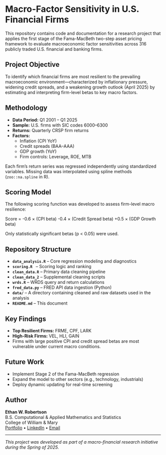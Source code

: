 # Macro-Factor Sensitivity in U.S. Financial Firms

This repository contains code and documentation for a research project that applies the first stage of the Fama-MacBeth two-step asset pricing framework to evaluate macroeconomic factor sensitivities across 316 publicly traded U.S. financial and banking firms.

## Project Objective

To identify which financial firms are most resilient to the prevailing macroeconomic environment—characterized by inflationary pressure, widening credit spreads, and a weakening growth outlook (April 2025) by estimating and interpreting firm-level betas to key macro factors.

## Methodology

- **Data Period:** Q1 2001 – Q1 2025  
- **Sample:** U.S. firms with SIC codes 6000–6300  
- **Returns:** Quarterly CRSP firm returns  
- **Factors:**  
  - Inflation (CPI YoY)  
  - Credit spreads (BAA–AAA)  
  - GDP growth (YoY)  
  - Firm controls: Leverage, ROE, MTB

Each firm’s return series was regressed independently using standardized variables. Missing data was interpolated using spline methods (`zoo::na.spline` in R).

## Scoring Model

The following scoring function was developed to assess firm-level macro resilience:

Score = -0.6 × (CPI beta) -0.4 × (Credit Spread beta) +0.5 × (GDP Growth beta)

Only statistically significant betas (p < 0.05) were used.

## Repository Structure

- **`data_analysis.R`** – Core regression modeling and diagnostics 
- **`scoring.R `** – Scoring logic and ranking
- **`clean_data.R`** – Primary data cleaning pipeline
- **`clean_data_2`** – Supplemental cleaning scripts
- **`wrds.R`** – WRDS query and return calculations
- **`fred_data.py`** – FRED API data ingestion (Python)
- **`data/`** – A directory containing cleaned and raw datasets used in the analysis
- **`README.md`** – This document

## Key Findings

- **Top Resilient Firms:** FRME, CPF, LARK  
- **High-Risk Firms:** VEL, HLI, GAIN  
- Firms with large positive CPI and credit spread betas are most vulnerable under current macro conditions.

## Future Work

- Implement Stage 2 of the Fama-MacBeth regression  
- Expand the model to other sectors (e.g., technology, industrials)  
- Deploy dynamic updating for real-time screening

## Author

**Ethan W. Robertson**  
B.S. Computational & Applied Mathematics and Statistics  
College of William & Mary  
[Portfolio](#) • [LinkedIn](#) • [Email](#)

---

*This project was developed as part of a macro-financial research initiative during the Spring of 2025.*
